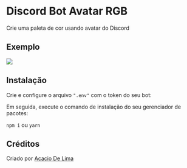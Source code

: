 # Discord Bot Avatar RGB

Crie uma paleta de cor usando avatar do Discord

## Exemplo

![](https://i.imgur.com/e1PaHUo.png)

## Instalação

Crie e configure o arquivo ```".env"``` com o token do seu bot:

Em seguida, execute o comando de instalação do seu gerenciador de pacotes:

```npm i``` ou ```yarn```

## Créditos

Criado por [Acacio De Lima](https://twitter.com/limadeacacio)
